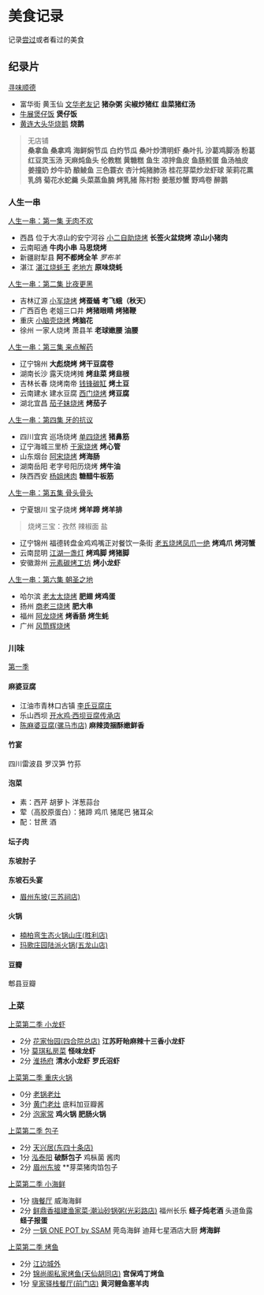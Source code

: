 # 美食记录
记录[尝过](https://github.com/Tougee/food-note/blob/master/arrived.md)或者看过的美食

## 纪录片
[寻味顺德](https://www.bilibili.com/video/av4515963?from=search&seid=2759475930130801296)
- 富华街 黄玉仙 [文华老友记](http://www.dianping.com/shop/9295187) **猪杂粥** **尖椒炒猪红** **韭菜猪红汤**
- [牛展煲仔饭](http://www.dianping.com/shop/5633707) **煲仔饭**
- [黄连大头华烧鹅](http://www.dianping.com/shop/6060577) **烧鹅**

> 无店铺  
**桑拿鱼** **桑拿鸡** **海鲜焖节瓜** **白灼节瓜** **桑叶炒清明虾** **桑叶扎** **沙葛鸡脚汤** **粉葛红豆灵玉汤** **天麻炖鱼头** **伦教糕** **黄糖糕** **鱼生** **凉拌鱼皮** **鱼肠煎蛋** **鱼汤柚皮** **姜撞奶** **炒牛奶** **酿鲮鱼** **三色蓑衣** **杏汁炖猪肺汤** **桂花芽菜炒龙虾球** **茉莉花熏乳鸽** **菊花水蛇羹** **头菜蒸鱼腩** **烤乳猪** **陈村粉** **姜葱炒蟹** **野鸡卷** **醉鹅**

### 人生一串
[人生一串：第一集 无肉不欢](https://www.bilibili.com/bangumi/play/ep216794/)
- 西昌 位于大凉山的安宁河谷 [小二自助烧烤](http://www.dianping.com/shop/23522037) **长签火盆烧烤** **凉山小猪肉**
- 云南昭通 **牛肉小串** **马思烧烤**
- 新疆尉犁县 **阿不都烤全羊** *罗布羊* 
- 湛江 [湛江烧蚝王](http://www.dianping.com/shop/21360719) [老地方](http://www.dianping.com/shop/71625395) **原味烧蚝**

[人生一串：第二集 比夜更黑](https://www.bilibili.com/bangumi/play/ep218752)
- 吉林辽源 [小军烧烤](http://www.dianping.com/shop/18503189) **烤蚕蛹** **考飞蛾（秋天）**
- 广西百色 老姐三口井 **烤猪眼睛** **烤猪鞭** 
- 重庆 [小脑壳烧烤](http://www.dianping.com/shop/531377) **烤脑花**
- 徐州 一家人烧烤 萧县羊 **老球嫩腰** **油腰**

[人生一串：第三集 来点解药](https://www.bilibili.com/bangumi/play/ep231153?from=search&seid=4428573497639216088)
- 辽宁锦州 **大彪烧烤** **烤干豆腐卷** 
- 湖南长沙 露天烧烤摊 **烤韭菜** **烤韭根** 
- 吉林长春 烧烤南帝 [钱锋碳缸](http://www.dianping.com/shop/23524783) **烤土豆**
- 云南建水 建水豆腐 [西门烧烤](http://www.dianping.com/shop/21933274) **烤豆腐** 
- 湖北宜昌 [茄子妹烧烤](http://www.dianping.com/shop/37601478) **烤茄子** 

[人生一串：第四集 牙的抗议](https://www.bilibili.com/bangumi/play/ep232818)
- 四川宜宾 巡场烧烤 [单四烧烤](http://www.dianping.com/shop/69906751) **猪鼻筋**
- 辽宁海城三里桥 [于家烧烤](http://www.dianping.com/shop/44302857) **烤心管**
- 山东烟台 [阿宋烧烤](http://www.dianping.com/shop/37793415) **烤海肠**
- 湖南岳阳 老字号阳历烧烤 **烤牛油**
- 陕西西安 [杨姐烤肉](http://www.dianping.com/shop/1945288) **糖醋牛板筋**

[人生一串：第五集 骨头骨头](https://www.bilibili.com/bangumi/play/ep233324/)
- 宁夏银川 宝子烧烤 **烤羊蹄** **烤羊排**
> 烧烤三宝：孜然 辣椒面 盐
- 辽宁锦州 福德转盘金鸡鸡嘴正对餐饮一条街 [老五烧烤凤爪一绝](http://www.dianping.com/shop/9923143) **烤鸡爪** **烤河蟹**
- 云南昆明 [江湖一盏灯](http://www.dianping.com/shop/22991720) **烤鸡脚** **烤猪脚**
- 安徽滁州 [元素碳烤工坊](http://www.dianping.com/shop/79261111) **烤小龙虾**

[人生一串：第六集 朝圣之地](https://www.bilibili.com/bangumi/play/ep234533/)
- 哈尔滨 [老太太烧烤](http://www.dianping.com/shop/2396785) **肥翅** **烤鸡蛋**
- 扬州 [商老三烧烤](http://www.dianping.com/shop/111908768) **肥大串**
- 福州 [阿龙烧烤](http://www.dianping.com/shop/6248184) **烤香肠** **烤生蚝**
- 广州 [风筒辉烧烤](http://www.dianping.com/shop/79446460)

### 川味
[第一季](https://www.bilibili.com/bangumi/play/ep119598)
#### 麻婆豆腐
- 江油市青林口古镇 [李氏豆腐庄](http://www.dianping.com/shop/23583888)
- 乐山西坝 [开水鸡·西坝豆腐传承店](http://www.dianping.com/shop/13740594)
- [陈麻婆豆腐(骡马市店)](http://www.dianping.com/shop/526556) **麻辣烫捆酥嫩鲜香**
#### 竹宴
四川雷波县 罗汉笋 竹荪
#### 泡菜
- 素：西芹 胡萝卜 洋葱蒜台
- 荤（高胶原蛋白）：猪蹄 鸡爪 猪尾巴 猪耳朵
- 配：甘蔗 酒
#### 坛子肉
#### 东坡肘子
**东坡石头宴**
- [眉州东坡(三苏祠店)](http://www.dianping.com/shop/4084933)
#### 火锅
- [楠柏弯生态火锅山庄(胜利店)](http://www.dianping.com/shop/17652849)
- [玛歌庄园陆派火锅(五龙山店)](http://www.dianping.com/shop/96069779)
#### 豆瓣
郫县豆瓣

### 上菜
[上菜第二季 小龙虾](https://www.bilibili.com/video/av18151607)
- 2分 [花家怡园(四合院总店)](http://www.dianping.com/shop/507755) **江苏盱眙麻辣十三香小龙虾**
- 1分 [莫琪私房菜](http://www.dianping.com/shop/21033837) **怪味龙虾**
- 2分 [淮扬府](http://www.dianping.com/shop/5188952) **清水小龙虾** **罗氏沼虾**

[上菜第二季 重庆火锅](https://www.bilibili.com/video/av18151607/?p=2)
- 0分 [老锅老灶](http://www.dianping.com/shop/9966653)
- 3分 [黄门老灶](http://www.dianping.com/shop/10644837)  底料加豆瓣酱
- 2分 [泡家常](http://www.dianping.com/shop/43922314) **鸡火锅** **肥肠火锅**

[上菜第二季 包子](https://www.bilibili.com/video/av18151607/?p=3)
- 2分 [天兴居(东四十条店)](http://www.dianping.com/shop/67473733)
- 1分 [泓泰阳](http://www.dianping.com/shop/5506360) **破酥包子** 鸡枞菌 酱肉
- 2分 [眉州东坡](http://www.dianping.com/shop/515636) **芽菜猪肉馅包子

[上菜第二季 小海鲜](https://www.bilibili.com/video/av18151607/?p=4)
- 1分 [嗨餐厅](http://www.dianping.com/shop/18249430) 威海海鲜 
- 2分 [鲜鼎香福建渔家菜·潮汕砂锅粥(光彩路店)](http://www.dianping.com/shop/2728069) 福州长乐 **蛏子炖老酒** 头道鱼露 **蛏子报蛋**
- 2分 [一锅 ONE POT by SSAM](https://www.dianping.com/shop/4542192) 莞岛海鲜 迪拜七星酒店大厨 **烤海鲜**

[上菜第二季 烤鱼](https://www.bilibili.com/video/av18151607/?p=5)
- 2分 [江边城外](http://www.dianping.com/shop/18258975)
- 2分 [锦尚阁私家烤鱼(天仙胡同店)](http://www.dianping.com/shop/4131469) **宫保鸡丁烤鱼**
- 1分 [皇家驿栈餐厅(前门店)](http://www.dianping.com/shop/18333795) **黄河鲤鱼塞羊肉**
